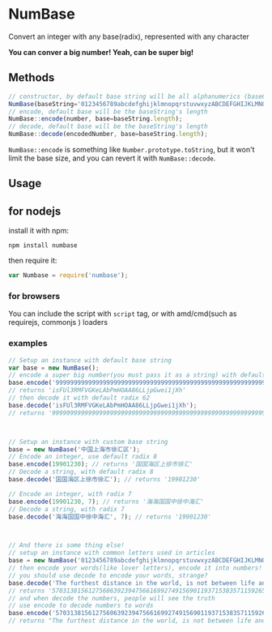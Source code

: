 # NumBase
Convert an integer with any base(radix), represented with any character

**You can conver a big number! Yeah, can be super big!**



## Methods

```js
// constructor, by default base string will be all alphanumerics (base62)
NumBase(baseString='0123456789abcdefghijklmnopqrstuvwxyzABCDEFGHIJKLMNOPQRSTUVWXYZ')
// encode, default base will be the baseString's length
NumBase::encode(number, base=baseString.length);
// decode, default base will be the baseString's length
NumBase::decode(encodedNumber, base=baseString.length);
```

`NumBase::encode` is something like `Number.prototype.toString`, but it won't limit the base size, and you can revert it with `NumBase::decode`.

## Usage

## for nodejs
install it with npm:

```
npm install numbase
```

then require it:

```js
var Numbase = require('numbase');
```


### for browsers
You can include the script with `script` tag, or with amd/cmd(such as requirejs, commonjs ) loaders

### examples

```js
// Setup an instance with default base string
var base = new NumBase();
// encode a super big number(you must pass it as a string) with default radix 62
base.encode('9999999999999999999999999999999999999999999999999999999999999999');
// returns 'isFUl3RMFVGKeLAbPmHOAA86LLjpGwei1jXh'
// then decode it with default radix 62
base.decode('isFUl3RMFVGKeLAbPmHOAA86LLjpGwei1jXh');
// returns '9999999999999999999999999999999999999999999999999999999999999999'



// Setup an instance with custom base string
base = new NumBase('中国上海市徐汇区');
// Encode an integer, use default radix 8
base.encode(19901230); // returns '国国海区上徐市徐汇'
// Decode a string, with default radix 8
base.decode('国国海区上徐市徐汇'); // returns '19901230'

// Encode an integer, with radix 7
base.encode(19901230, 7); // returns '海海国国中徐中海汇'
// Decode a string, with radix 7
base.decode('海海国国中徐中海汇', 7); // returns '19901230'



// And there is some thing else!
// setup an instance with common letters used in articles
base = new NumBase('0123456789abcdefghijklmnopqrstuvwxyzABCDEFGHIJKLMNOPQRSTUVWXYZ?_+= %&*()#@!$\',;.');
// then encode your words(like lover letters), encode it into numbers!
// you should use decode to encode your words, strange?
base.decode('The furthest distance in the world, is not between life and death. But when I stand in front of you,Yet you don\'t know that I love you!');
// returns '57031381561275606392394756616992749156901193715383571159265195685821406415964188213571176381421833854362042612855929981904540567614578869806954870724353288627661399322034962143689960167076321231141725990698446223883841721866243690267975268687767453140124074'
// and when decode the numbers, people will see the truth
// use encode to decode numbers to words
base.encode('57031381561275606392394756616992749156901193715383571159265195685821406415964188213571176381421833854362042612855929981904540567614578869806954870724353288627661399322034962143689960167076321231141725990698446223883841721866243690267975268687767453140124074');
// returns "The furthest distance in the world, is not between life and death. But when I stand in front of you,Yet you don't know that I love you!"
```